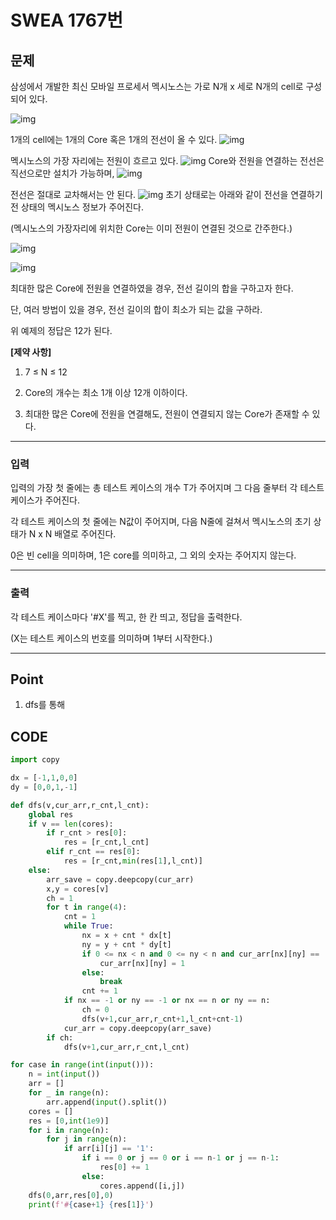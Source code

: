 # SWEA 1767번



## 문제



삼성에서 개발한 최신 모바일 프로세서 멕시노스는 가로 N개 x 세로 N개의 cell로 구성되어 있다.

![img](sw_1767.assets/fileDownload.do)

1개의 cell에는 1개의 Core 혹은 1개의 전선이 올 수 있다.
![img](sw_1767.assets/fileDownload-16461313515491.do)

멕시노스의 가장 자리에는 전원이 흐르고 있다.
![img](sw_1767.assets/fileDownload-16461313515492.do)
Core와 전원을 연결하는 전선은 직선으로만 설치가 가능하며,
![img](sw_1767.assets/fileDownload-16461313515493.do)

전선은 절대로 교차해서는 안 된다.
![img](sw_1767.assets/fileDownload-16461313515494.do)
초기 상태로는 아래와 같이 전선을 연결하기 전 상태의 멕시노스 정보가 주어진다.


(멕시노스의 가장자리에 위치한 Core는 이미 전원이 연결된 것으로 간주한다.)

![img](sw_1767.assets/fileDownload-16461313515495.do)


![img](sw_1767.assets/fileDownload-16461313515496.do)

최대한 많은 Core에 전원을 연결하였을 경우, 전선 길이의 합을 구하고자 한다.

  단, 여러 방법이 있을 경우, 전선 길이의 합이 최소가 되는 값을 구하라.

위 예제의 정답은 12가 된다.



**[제약 사항]**

1. 7 ≤ N ≤ 12

2. Core의 개수는 최소 1개 이상 12개 이하이다.

3. 최대한 많은 Core에 전원을 연결해도, 전원이 연결되지 않는 Core가 존재할 수 있다.

---

### 입력



입력의 가장 첫 줄에는 총 테스트 케이스의 개수 T가 주어지며 그 다음 줄부터 각 테스트 케이스가 주어진다.

각 테스트 케이스의 첫 줄에는 N값이 주어지며, 다음 N줄에 걸쳐서 멕시노스의 초기 상태가 N x N 배열로 주어진다.

0은 빈 cell을 의미하며, 1은 core를 의미하고, 그 외의 숫자는 주어지지 않는다.

---

### 출력



각 테스트 케이스마다 '#X'를 찍고, 한 칸 띄고, 정답을 출력한다.

(X는 테스트 케이스의 번호를 의미하며 1부터 시작한다.)

---

## Point



1. dfs를 통해 

    



## CODE

```python
import copy

dx = [-1,1,0,0]
dy = [0,0,1,-1]

def dfs(v,cur_arr,r_cnt,l_cnt):
    global res
    if v == len(cores):
        if r_cnt > res[0]:
            res = [r_cnt,l_cnt]
        elif r_cnt == res[0]:
            res = [r_cnt,min(res[1],l_cnt)]
    else:
        arr_save = copy.deepcopy(cur_arr)
        x,y = cores[v]
        ch = 1
        for t in range(4):
            cnt = 1
            while True:
                nx = x + cnt * dx[t]
                ny = y + cnt * dy[t]
                if 0 <= nx < n and 0 <= ny < n and cur_arr[nx][ny] == '0':
                    cur_arr[nx][ny] = 1
                else:
                    break
                cnt += 1
            if nx == -1 or ny == -1 or nx == n or ny == n:
                ch = 0
                dfs(v+1,cur_arr,r_cnt+1,l_cnt+cnt-1)
            cur_arr = copy.deepcopy(arr_save)
        if ch:
            dfs(v+1,cur_arr,r_cnt,l_cnt)

for case in range(int(input())):
    n = int(input())
    arr = []
    for _ in range(n):
        arr.append(input().split())
    cores = []
    res = [0,int(1e9)]
    for i in range(n):
        for j in range(n):
            if arr[i][j] == '1':
                if i == 0 or j == 0 or i == n-1 or j == n-1:
                    res[0] += 1
                else:
                    cores.append([i,j])
    dfs(0,arr,res[0],0)
    print(f'#{case+1} {res[1]}')
```

